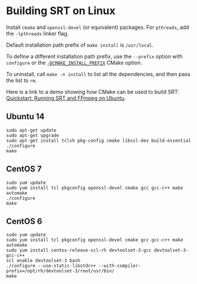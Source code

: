 # Building SRT on Linux

Install `cmake` and `openssl-devel` (or equivalent) packages. For `pthreads`, add
the `-lpthreads` linker flag.

Default installation path prefix of `make install` is `/usr/local`.

To define a different installation path prefix, use the `--prefix` option with `configure`
or the [`-DCMAKE_INSTALL_PREFIX`](https://cmake.org/cmake/help/v3.0/variable/CMAKE_INSTALL_PREFIX.html) CMake option.

To uninstall, call `make -n install` to list all the dependencies, and then pass the list to `rm`.

Here is a link to a demo showing how CMake can be used to build SRT:
[Quickstart: Running SRT and FFmpeg on Ubuntu](https://www.youtube.com/watch?v=XOtUOVhussc&t=5s).

## Ubuntu 14

```shell
sudo apt-get update
sudo apt-get upgrade
sudo apt-get install tclsh pkg-config cmake libssl-dev build-essential
./configure
make
```

## CentOS 7

```shell
sudo yum update
sudo yum install tcl pkgconfig openssl-devel cmake gcc gcc-c++ make automake
./configure
make
```

## CentOS 6

```shell
sudo yum update
sudo yum install tcl pkgconfig openssl-devel cmake gcc gcc-c++ make automake
sudo yum install centos-release-scl-rh devtoolset-3-gcc devtoolset-3-gcc-c++
scl enable devtoolset-3 bash
./configure --use-static-libstdc++ --with-compiler-prefix=/opt/rh/devtoolset-3/root/usr/bin/
make
```
